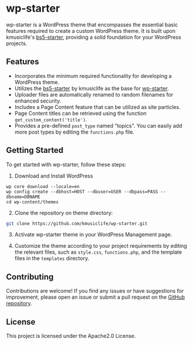 # wp-starter

wp-starter is a WordPress theme that encompasses the essential basic features required to create a custom WordPress theme. It is built upon kmusiclife's [bs5-starter](https://github.com/kmusiclife/bs5-starter), providing a solid foundation for your WordPress projects.

## Features

- Incorporates the minimum required functionality for developing a WordPress theme.
- Utilizes the [bs5-starter](https://github.com/kmusiclife/bs5-starter) by kmusiclife as the base for [wp-starter](https://github.com/kmusiclife/wp-starter).
- Uploader files are automatically renamed to random filenames for enhanced security.
- Includes a Page Content feature that can be utilized as site particles.
- Page Content titles can be retrieved using the function `get_custom_content('title')`.
- Provides a pre-defined `post_type` named "topics". You can easily add more post types by editing the `functions.php` file.

## Getting Started

To get started with wp-starter, follow these steps:

1. Download and Install WordPress
```
wp core download --locale=en
wp config create --dbhost=HOST --dbuser=USER --dbpass=PASS --dbname=DBNAME
cd wp-content/themes
```

2. Clone the repository on theme directory:

```bash
git clone https://github.com/kmusiclife/wp-starter.git
```

3. Activate wp-starter theme in your WordPress Management page.

4. Customize the theme according to your project requirements by editing the relevant files, such as `style.css`, `functions.php`, and the template files in the `templates` directory.


## Contributing

Contributions are welcome! If you find any issues or have suggestions for improvement, please open an issue or submit a pull request on the [GitHub repository](https://github.com/kmusiclife/wp-starter).

## License

This project is licensed under the Apache2.0 License.
